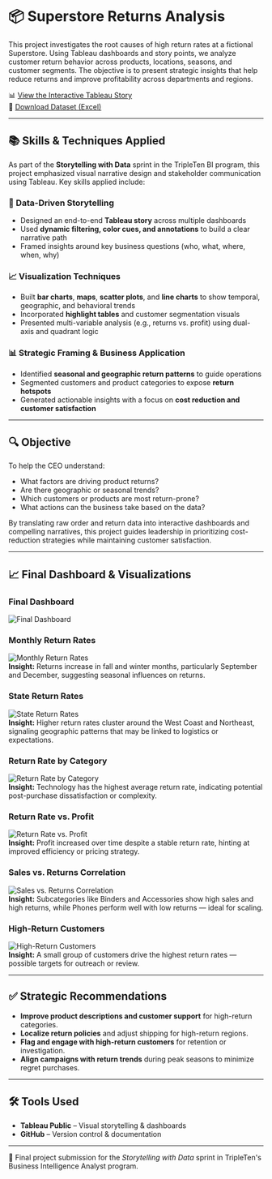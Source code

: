 # 📦 Superstore Returns Analysis

This project investigates the root causes of high return rates at a fictional Superstore. Using Tableau dashboards and story points, we analyze customer return behavior across products, locations, seasons, and customer segments. The objective is to present strategic insights that help reduce returns and improve profitability across departments and regions.

📊 [View the Interactive Tableau Story](https://public.tableau.com/views/superstore_returns_analysis_17488407955700/SuperstoreReturnsKeyInsightsAcrossTimeRegionandCustomers)  
📄 [Download Dataset (Excel)](https://practicum-content.s3.us-west-1.amazonaws.com/data-eng/remodeled/files/Superstore.xls?etag=4616d537c163874941cf5fc3c9002fa8)

---

## 📚 Skills & Techniques Applied

As part of the **Storytelling with Data** sprint in the TripleTen BI program, this project emphasized visual narrative design and stakeholder communication using Tableau. Key skills applied include:

### 🧠 Data-Driven Storytelling
- Designed an end-to-end **Tableau story** across multiple dashboards
- Used **dynamic filtering, color cues, and annotations** to build a clear narrative path
- Framed insights around key business questions (who, what, where, when, why)

### 📈 Visualization Techniques
- Built **bar charts**, **maps**, **scatter plots**, and **line charts** to show temporal, geographic, and behavioral trends  
- Incorporated **highlight tables** and customer segmentation visuals  
- Presented multi-variable analysis (e.g., returns vs. profit) using dual-axis and quadrant logic

### 📊 Strategic Framing & Business Application
- Identified **seasonal and geographic return patterns** to guide operations  
- Segmented customers and product categories to expose **return hotspots**  
- Generated actionable insights with a focus on **cost reduction and customer satisfaction**

---

## 🔍 Objective

To help the CEO understand:
- What factors are driving product returns?
- Are there geographic or seasonal trends?
- Which customers or products are most return-prone?
- What actions can the business take based on the data?

By translating raw order and return data into interactive dashboards and compelling narratives, this project guides leadership in prioritizing cost-reduction strategies while maintaining customer satisfaction.

---

## 📈 Final Dashboard & Visualizations

### Final Dashboard  
![Final Dashboard](visualizations/dashboard_v2.png)

### Monthly Return Rates  
![Monthly Return Rates](visualizations/monthly_return_rates_v2.png)  
**Insight:** Returns increase in fall and winter months, particularly September and December, suggesting seasonal influences on returns.

### State Return Rates  
![State Return Rates](visualizations/state_return_rates_v2.png)  
**Insight:** Higher return rates cluster around the West Coast and Northeast, signaling geographic patterns that may be linked to logistics or expectations.

### Return Rate by Category  
![Return Rate by Category](visualizations/average_return_rate_per_category_v2.png)  
**Insight:** Technology has the highest average return rate, indicating potential post-purchase dissatisfaction or complexity.

### Return Rate vs. Profit  
![Return Rate vs. Profit](visualizations/rates_vs_profit_v2.png)  
**Insight:** Profit increased over time despite a stable return rate, hinting at improved efficiency or pricing strategy.

### Sales vs. Returns Correlation  
![Sales vs. Returns Correlation](visualizations/correlation_between_sales_and_returns_v2.png)  
**Insight:** Subcategories like Binders and Accessories show high sales and high returns, while Phones perform well with low returns — ideal for scaling.

### High-Return Customers  
![High-Return Customers](visualizations/customers_with_returns_v2.png)  
**Insight:** A small group of customers drive the highest return rates — possible targets for outreach or review.

---

## ✅ Strategic Recommendations

- **Improve product descriptions and customer support** for high-return categories.
- **Localize return policies** and adjust shipping for high-return regions.
- **Flag and engage with high-return customers** for retention or investigation.
- **Align campaigns with return trends** during peak seasons to minimize regret purchases.

---

## 🛠 Tools Used

- **Tableau Public** – Visual storytelling & dashboards  
- **GitHub** – Version control & documentation

---

🚀 Final project submission for the *Storytelling with Data* sprint in TripleTen's Business Intelligence Analyst program.
